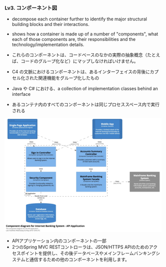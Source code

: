 ### Lv3. コンポーネント図
* decompose each container further to identify the major structural building blocks and their interactions.

* shows how a container is made up of a number of "components", what each of those components are, their responsibilities and the technology/implementation details.

* これらのコンポーネントは、コードベースのなかの実際の抽象概念（たとえば、コードのグループ化など）にマップしなければいけません。

* C4 の文脈におけるコンポーネントは、あるインターフェイスの背後にカプセル化された関連機能をグループ化したもの
* Java や C# における、a collection of implementation classes behind an interface
* あるコンテナ内のすべてのコンポーネントは同じプロセススペース内で実行される






![](assets/markdown-img-paste-2020021612524588.png)
* APIアプリケーション内のコンポーネントの一部
* 2つのSpring MVC RESTコントローラは、JSON/HTTPS APIのためのアクセスポイントを提供し、その後データベースやメインフレームバンキングシステムと通信するための他のコンポーネントを利用します。
